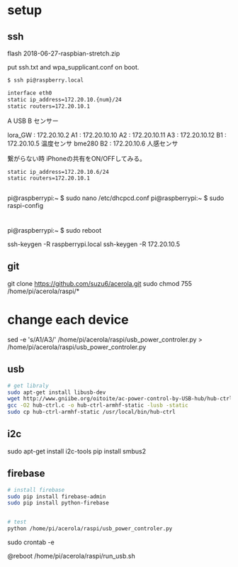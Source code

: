 # setup

## ssh

flash 2018-06-27-raspbian-stretch.zip

put ssh.txt and wpa_supplicant.conf on boot.

```sh
$ ssh pi@raspberry.local

interface eth0
static ip_address=172.20.10.{num}/24
static routers=172.20.10.1
```

A USB
B センサー

lora_GW : 172.20.10.2
A1 : 172.20.10.10
A2 : 172.20.10.11
A3 : 172.20.10.12
B1 : 172.20.10.5 温度センサ bme280
B2 : 172.20.10.6 人感センサ

繋がらない時
iPhoneの共有をON/OFFしてみる。

```
static ip_address=172.20.10.6/24
static routers=172.20.10.1
```

## 

pi@raspberrypi:~ $ sudo nano /etc/dhcpcd.conf 
pi@raspberrypi:~ $ sudo raspi-config
# 
pi@raspberrypi:~ $ sudo reboot

ssh-keygen -R raspberrypi.local
ssh-keygen -R 172.20.10.5

## git

git clone https://github.com/suzu6/acerola.git
sudo chmod 755 /home/pi/acerola/raspi/*

# change each device
sed -e 's/A1/A3/' /home/pi/acerola/raspi/usb_power_controler.py > /home/pi/acerola/raspi/usb_power_controler.py

## usb

```sh
# get libraly
sudo apt-get install libusb-dev
wget http://www.gniibe.org/oitoite/ac-power-control-by-USB-hub/hub-ctrl.c
gcc -O2 hub-ctrl.c -o hub-ctrl-armhf-static -lusb -static
sudo cp hub-ctrl-armhf-static /usr/local/bin/hub-ctrl

```
## i2c

sudo apt-get install i2c-tools
pip install smbus2

## firebase

```sh
# install firebase
sudo pip install firebase-admin
sudo pip install python-firebase


# test
python /home/pi/acerola/raspi/usb_power_controler.py

```

sudo crontab -e

@reboot    /home/pi/acerola/raspi/run_usb.sh